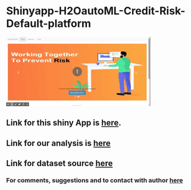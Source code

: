 # Shinyapp-H2OautoML-Credit-Risk-Default-platform


![](https://github.com/Ibrokhimsadikov/Shinyapp-H2OautoML-Credit-Risk-Default-platform/blob/master/Data%20Wizards.gif)


## Link for this shiny App is [here](https://ibrokhim-sadikov.shinyapps.io/data/).
## Link for our analysis is [here](https://github.com/Ibrokhimsadikov/NEW-credit-risk)
## Link for dataset source [here](https://www.kaggle.com/c/home-credit-default-risk/data)

### For comments, suggestions and to contact with author [here](https://www.linkedin.com/in/abe-sadikov-27b449179)

